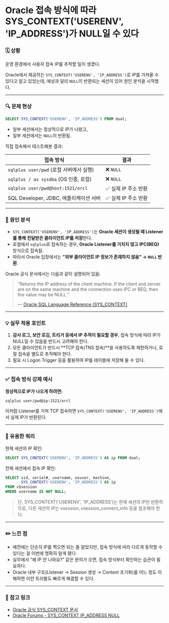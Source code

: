 # Oracle 접속 방식에 따라 SYS_CONTEXT('USERENV', 'IP_ADDRESS')가 NULL일 수 있다

### 🗓️ 상황

운영 환경에서 사용자 접속 IP를 추적할 일이 생겼다.

Oracle에서 제공하는 `SYS_CONTEXT('USERENV', 'IP_ADDRESS')`로 IP를 가져올 수 있다고 알고 있었는데, 예상과 달리 `NULL`이 반환되는 세션이 있어 원인 분석을 시작했다.

------

### 🔍 문제 현상

```sql
SELECT SYS_CONTEXT('USERENV', 'IP_ADDRESS') FROM dual;
```

- 일부 세션에서는 정상적으로 IP가 나왔고,
- 일부 세션에서는 `NULL`이 반환됨.

직접 접속해서 테스트해본 결과:

| 접속 방식                               | 결과                |
| --------------------------------------- | ------------------- |
| `sqlplus user/pwd` (로컬 서버에서 실행) | ❌ `NULL`            |
| `sqlplus / as sysdba` (OS 인증, 로컬)   | ❌ `NULL`            |
| `sqlplus user/pwd@host:1521/orcl`       | ✅ 실제 IP 주소 반환 |
| SQL Developer, JDBC, 애플리케이션 서버  | ✅ 실제 IP 주소 반환 |

------

### 🎯 원인 분석

- `SYS_CONTEXT('USERENV', 'IP_ADDRESS')`는 **Oracle 세션이 생성될 때 Listener를 통해 전달받은 클라이언트 IP를 저장**한다.
- 로컬에서 `sqlplus`로 접속하는 경우, **Oracle Listener를 거치지 않고 IPC(BEQ)** 방식으로 접속됨.
- 따라서 Oracle 입장에서는 **"외부 클라이언트 IP 정보가 존재하지 않음" → `NULL` 반환**.

Oracle 공식 문서에서는 다음과 같이 설명되어 있음:

> “Returns the IP address of the client machine. If the client and server are on the same machine and the connection uses IPC or BEQ, then the value may be NULL.”
>
> — [Oracle SQL Language Reference (SYS_CONTEXT)](https://docs.oracle.com/en/database/oracle/oracle-database/19/sqlrf/SYS_CONTEXT.html)

------

### 💡 실무 적용 포인트

1. **감사 로그, 보안 로깅, 트리거 등에서 IP 추적이 필요할 경우**, 접속 방식에 따라 IP가 NULL일 수 있음을 반드시 고려해야 한다.
2. 모든 클라이언트가 반드시 **TCP 접속(TNS 접속)**을 사용하도록 제한하거나, 로컬 접속을 별도로 추적해야 한다.
3. 필요 시 Logon Trigger 등을 활용하여 IP를 테이블에 저장해 둘 수 있다.

------

### ✅ 접속 방식 강제 예시

**정상적으로 IP가 나오게 하려면:**

```bash
sqlplus user/pwd@ip:1521/orcl
```

이처럼 Listener를 거쳐 TCP 접속하면 `SYS_CONTEXT('USERENV', 'IP_ADDRESS')`에서 실제 IP가 반환된다.

------

### 🧪 유용한 쿼리

현재 세션의 IP 확인:

```sql
SELECT SYS_CONTEXT('USERENV', 'IP_ADDRESS') AS ip FROM dual;
```

전체 세션에서 접속 IP 확인:

```sql
SELECT sid, serial#, username, osuser, machine,
       SYS_CONTEXT('USERENV', 'IP_ADDRESS') AS ip
FROM v$session
WHERE username IS NOT NULL;
```

> 단, SYS_CONTEXT('USERENV', 'IP_ADDRESS')는 현재 세션의 IP만 반환하므로, 다른 세션의 IP는 v$session, v$session_connect_info 등을 참조해야 한다.

------

### ✏️ 느낀 점

- 예전에는 단순히 IP를 찍으면 되는 줄 알았지만, 접속 방식에 따라 다르게 동작할 수 있다는 걸 이번에 명확히 알게 됐다.
- 실무에서 “왜 IP 안 나와요?” 같은 문의가 오면, 접속 방식부터 확인하는 습관이 필요하다.
- Oracle 내부 구조(LIstener → Session 생성 → Context 초기화)를 어느 정도 이해하면 이런 트러블도 빠르게 해결할 수 있다.

------

### 📌 참고 링크

- [Oracle 공식 SYS_CONTEXT 문서](https://docs.oracle.com/en/database/oracle/oracle-database/19/sqlrf/SYS_CONTEXT.html)
- [Oracle Forums - SYS_CONTEXT IP_ADDRESS NULL](https://forums.oracle.com/ords/apexds/post/sys-context-userenv-ip-address-and-sys-context-userenv-os-u-0834)